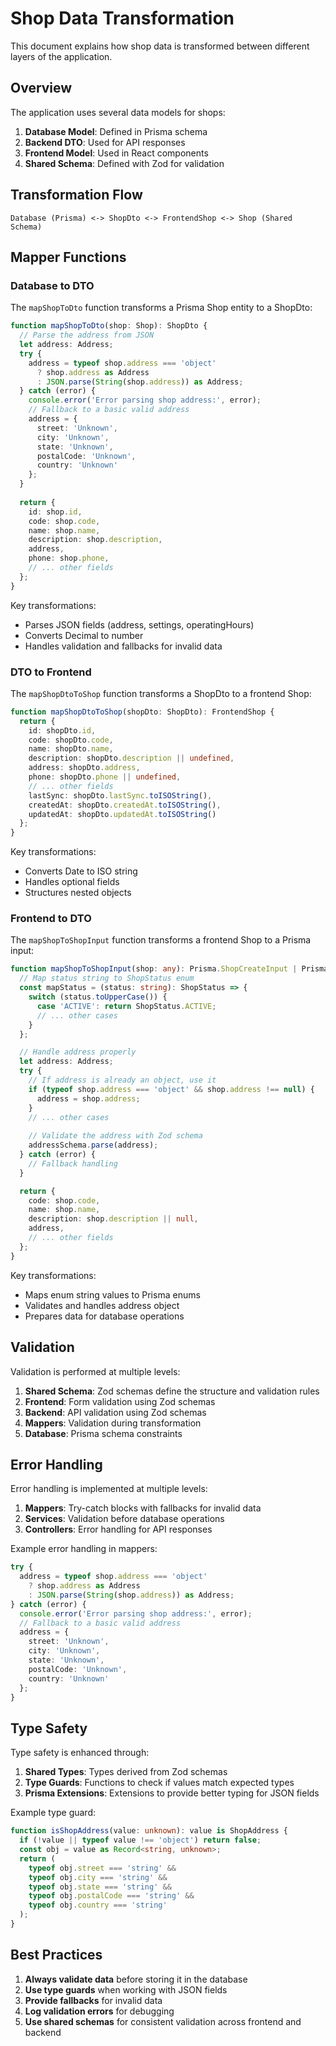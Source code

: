 # Shop Data Transformation

This document explains how shop data is transformed between different layers of the application.

## Overview

The application uses several data models for shops:

1. **Database Model**: Defined in Prisma schema
2. **Backend DTO**: Used for API responses
3. **Frontend Model**: Used in React components
4. **Shared Schema**: Defined with Zod for validation

## Transformation Flow

```
Database (Prisma) <-> ShopDto <-> FrontendShop <-> Shop (Shared Schema)
```

## Mapper Functions

### Database to DTO

The `mapShopToDto` function transforms a Prisma Shop entity to a ShopDto:

```typescript
function mapShopToDto(shop: Shop): ShopDto {
  // Parse the address from JSON
  let address: Address;
  try {
    address = typeof shop.address === 'object'
      ? shop.address as Address
      : JSON.parse(String(shop.address)) as Address;
  } catch (error) {
    console.error('Error parsing shop address:', error);
    // Fallback to a basic valid address
    address = {
      street: 'Unknown',
      city: 'Unknown',
      state: 'Unknown',
      postalCode: 'Unknown',
      country: 'Unknown'
    };
  }
  
  return {
    id: shop.id,
    code: shop.code,
    name: shop.name,
    description: shop.description,
    address,
    phone: shop.phone,
    // ... other fields
  };
}
```

Key transformations:
- Parses JSON fields (address, settings, operatingHours)
- Converts Decimal to number
- Handles validation and fallbacks for invalid data

### DTO to Frontend

The `mapShopDtoToShop` function transforms a ShopDto to a frontend Shop:

```typescript
function mapShopDtoToShop(shopDto: ShopDto): FrontendShop {
  return {
    id: shopDto.id,
    code: shopDto.code,
    name: shopDto.name,
    description: shopDto.description || undefined,
    address: shopDto.address,
    phone: shopDto.phone || undefined,
    // ... other fields
    lastSync: shopDto.lastSync.toISOString(),
    createdAt: shopDto.createdAt.toISOString(),
    updatedAt: shopDto.updatedAt.toISOString()
  };
}
```

Key transformations:
- Converts Date to ISO string
- Handles optional fields
- Structures nested objects

### Frontend to DTO

The `mapShopToShopInput` function transforms a frontend Shop to a Prisma input:

```typescript
function mapShopToShopInput(shop: any): Prisma.ShopCreateInput | Prisma.ShopUpdateInput {
  // Map status string to ShopStatus enum
  const mapStatus = (status: string): ShopStatus => {
    switch (status.toUpperCase()) {
      case 'ACTIVE': return ShopStatus.ACTIVE;
      // ... other cases
    }
  };

  // Handle address properly
  let address: Address;
  try {
    // If address is already an object, use it
    if (typeof shop.address === 'object' && shop.address !== null) {
      address = shop.address;
    } 
    // ... other cases
    
    // Validate the address with Zod schema
    addressSchema.parse(address);
  } catch (error) {
    // Fallback handling
  }

  return {
    code: shop.code,
    name: shop.name,
    description: shop.description || null,
    address,
    // ... other fields
  };
}
```

Key transformations:
- Maps enum string values to Prisma enums
- Validates and handles address object
- Prepares data for database operations

## Validation

Validation is performed at multiple levels:

1. **Shared Schema**: Zod schemas define the structure and validation rules
2. **Frontend**: Form validation using Zod schemas
3. **Backend**: API validation using Zod schemas
4. **Mappers**: Validation during transformation
5. **Database**: Prisma schema constraints

## Error Handling

Error handling is implemented at multiple levels:

1. **Mappers**: Try-catch blocks with fallbacks for invalid data
2. **Services**: Validation before database operations
3. **Controllers**: Error handling for API responses

Example error handling in mappers:

```typescript
try {
  address = typeof shop.address === 'object'
    ? shop.address as Address
    : JSON.parse(String(shop.address)) as Address;
} catch (error) {
  console.error('Error parsing shop address:', error);
  // Fallback to a basic valid address
  address = {
    street: 'Unknown',
    city: 'Unknown',
    state: 'Unknown',
    postalCode: 'Unknown',
    country: 'Unknown'
  };
}
```

## Type Safety

Type safety is enhanced through:

1. **Shared Types**: Types derived from Zod schemas
2. **Type Guards**: Functions to check if values match expected types
3. **Prisma Extensions**: Extensions to provide better typing for JSON fields

Example type guard:

```typescript
function isShopAddress(value: unknown): value is ShopAddress {
  if (!value || typeof value !== 'object') return false;
  const obj = value as Record<string, unknown>;
  return (
    typeof obj.street === 'string' &&
    typeof obj.city === 'string' &&
    typeof obj.state === 'string' &&
    typeof obj.postalCode === 'string' &&
    typeof obj.country === 'string'
  );
}
```

## Best Practices

1. **Always validate data** before storing it in the database
2. **Use type guards** when working with JSON fields
3. **Provide fallbacks** for invalid data
4. **Log validation errors** for debugging
5. **Use shared schemas** for consistent validation across frontend and backend
